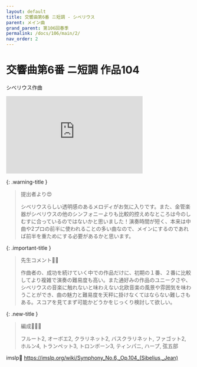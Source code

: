 ```yaml
---
layout: default
title: 交響曲第6番 ニ短調 - シベリウス
parent: メイン曲
grand_parent: 第106回春季
permalink: /docs/106/main/2/
nav_order: 2
---
```


# 交響曲第6番 ニ短調 作品104

シベリウス作曲

<iframe width="370" height="210" src="https://www.youtube.com/embed/SIcjeoRLcoE?si=y8E1z2gq29S8MRck" title="YouTube video player" frameborder="0" allow="accelerometer; autoplay; clipboard-write; encrypted-media; gyroscope; picture-in-picture; web-share" referrerpolicy="strict-origin-when-cross-origin" allowfullscreen></iframe>


{: .warning-title }
> 提出者より😍
> 
> シベリウスらしい透明感のあるメロディがお気に入りです。また、金管楽器がシベリウスの他のシンフォニーよりも比較的控えめなところは今のしむすに合っているのではないかと思いました！演奏時間が短く、本来は中曲や2プロの前半に使われることの多い曲なので、メインにするのであれば前半を重ためにする必要があるかと思います。

{: .important-title }
> 先生コメント🤵‍♂️
>
> 作曲者の、成功を続けていく中での作品だけに、初期の１番、２番に比較してより複雑で演奏の難易度も高い。また通好みの作品のユニークさや、シベリウスの音楽に触れないと味わえない北欧音楽の風景や雰囲気を味わうことができ、曲の魅力と難易度を天秤に掛けなくてはならない難しさもある。スコアを見てまず可能かどうかをじっくり検討して欲しい。

{: .new-title }
> 編成🎻🎺🥁
>
> フルート2, オーボエ2, クラリネット2, バスクラリネット, ファゴット2, ホルン4, トランペット3, トロンボーン3, ティンパニ, ハープ, 弦五部

imslp🎼
<a href="https://imslp.org/wiki/Symphony_No.6,_Op.104_(Sibelius,_Jean)">https://imslp.org/wiki/Symphony_No.6,_Op.104_(Sibelius,_Jean)</a>
